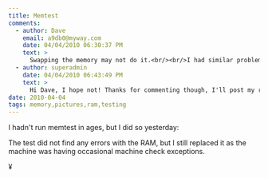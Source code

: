 ```yaml
---
title: Memtest
comments:
  - author: Dave
    email: a9db0@myway.com
    date: 04/04/2010 06:30:37 PM
    text: >
      Swapping the memory may not do it.<br/><br/>I had similar problems, and ran memcheck for 24 hours.  No errors found.  So I swapped the ram.  Same problem.  Turned out it was the motherboard.<br/><br/>So if swapping the ram doesn't cure it, look to the motherboard.<br/>
  - author: superadmin
    date: 04/04/2010 06:43:49 PM
    text: >
      Hi Dave, I hope not! Thanks for commenting though, I'll post my results to let you know what happens.
date: 2010-04-04
tags: memory,pictures,ram,testing
---
```

I hadn't run memtest in ages, but I did so yesterday:


The test did not find any errors with the RAM, but I still replaced it as the machine was having occasional machine check exceptions.

¥

